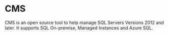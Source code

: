 # CMS
CMS is an open source tool to help manage SQL Servers Versions 2012 and later. It supports SQL On-premise, Managed Instances and Azure SQL.
